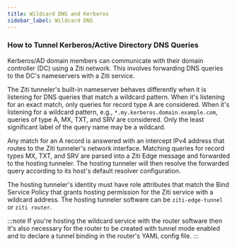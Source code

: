 ```yaml
---
title: Wildcard DNS and Kerberos
sidebar_label: Wildcard DNS
---
```


### How to Tunnel Kerberos/Active Directory DNS Queries

Kerberos/AD domain members can communicate with their domain controller (DC) using a Ziti network. This involves forwarding DNS queries to the DC's nameservers with a Ziti service.

The Ziti tunneler's built-in nameserver behaves differently when it is listening for DNS queries that match a wildcard pattern. When it's listening for an exact match, only queries for record type A are considered. When it's listening for a wildcard pattern, e.g., `*.my.kerberos.domain.example.com`, queries of type A, MX, TXT, and SRV are considered. Only the least significant label of the query name may be a wildcard.

Any match for an A record is answered with an intercept IPv4 address that routes to the Ziti tunneler's network interface. Matching queries for record types MX, TXT, and SRV are parsed into a Ziti Edge message and forwarded to the hosting tunneler. The hosting tunneler will then resolve the forwarded query according to its host's default resolver configuration.

The hosting tunneler's identity must have role attributes that match the Bind Service Policy that grants hosting permission for the Ziti service with a wildcard address. The hosting tunneler software can be `ziti-edge-tunnel` or `ziti router`. 

:::note
If you're hosting the wildcard service with the router software then it's also necessary for the router to be created with tunnel mode enabled and to declare a tunnel binding in the router's YAML config file.
:::
